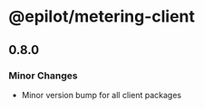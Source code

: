 # @epilot/metering-client

## 0.8.0

### Minor Changes

- Minor version bump for all client packages
